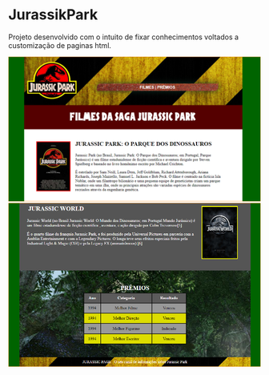 # JurassikPark
Projeto desenvolvido com o intuito de fixar conhecimentos voltados a customização de paginas html.

![alt text](https://github.com/lirajw/Jurassik/blob/main/Pagina1.png)
![alt text](https://github.com/lirajw/Jurassik/blob/main/Pagina2.png)
